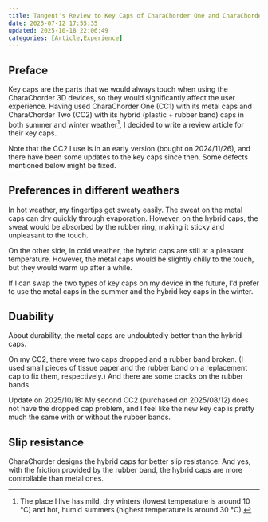 ```yaml
---
title: Tangent's Review to Key Caps of CharaChorder One and CharaChorder Two
date: 2025-07-12 17:55:35
updated: 2025-10-18 22:06:49
categories: [Article,Experience]
---
```


## Preface

Key caps are the parts that we would always touch when using the CharaChorder 3D devices, so they would significantly affect the user experience. Having used CharaChorder One (CC1) with its metal caps and CharaChorder Two (CC2) with its hybrid (plastic + rubber band) caps in both summer and winter weather[^weather], I decided to write a review article for their key caps.

Note that the CC2 I use is in an early version (bought on 2024/11/26), and there have been some updates to the key caps since then. Some defects mentioned below might be fixed.

## Preferences in different weathers

In hot weather, my fingertips get sweaty easily. The sweat on the metal caps can dry quickly through evaporation. However, on the hybrid caps, the sweat would be absorbed by the rubber ring, making it sticky and unpleasant to the touch.

On the other side, in cold weather, the hybrid caps are still at a pleasant temperature. However, the metal caps would be slightly chilly to the touch, but they would warm up after a while. 

If I can swap the two types of key caps on my device in the future, I'd prefer to use the metal caps in the summer and the hybrid key caps in the winter.

## Duability

About durability, the metal caps are undoubtedly better than the hybrid caps.

On my CC2, there were two caps dropped and a rubber band broken. (I used small pieces of tissue paper and the rubber band on a replacement cap to fix them, respectively.) And there are some cracks on the rubber bands.

Update on 2025/10/18: My second CC2 (purchased on 2025/08/12) does not have the dropped cap problem, and I feel like the new key cap is pretty much the same with or without the rubber bands. 

## Slip resistance

CharaChorder designs the hybrid caps for better slip resistance. And yes, with the friction provided by the rubber band, the hybrid caps are more controllable than metal ones.

[^weather]: The place I live has mild, dry winters (lowest temperature is around 10 °C) and hot, humid summers (highest temperature is around 30 °C).
